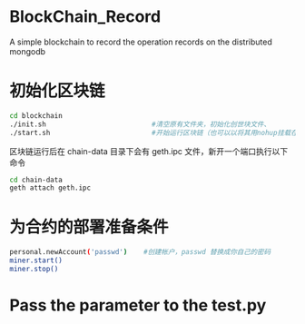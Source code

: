 # BlockChain_Record
A simple blockchain to record the operation records on the distributed mongodb
# 初始化区块链

```Bash
cd blockchain
./init.sh                          #清空原有文件夹，初始化创世块文件、
./start.sh                         #开始运行区块链（也可以以将其用nohup挂载在后台运行就不用在下面步骤新开一个端口）
```
区块链运行后在 chain-data 目录下会有 geth.ipc 文件，新开一个端口执行以下命令

```Bash
cd chain-data
geth attach geth.ipc
```

# 为合约的部署准备条件
```Bash
personal.newAccount('passwd')    #创建帐户，passwd 替换成你自己的密码
miner.start()
miner.stop()
```

# Pass the parameter to the test.py
